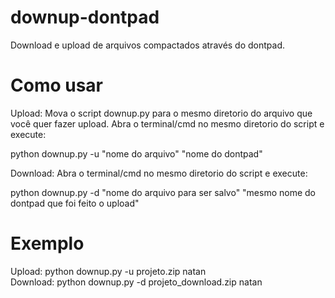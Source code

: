 # downup-dontpad
Download e upload de arquivos compactados através do dontpad.

# Como usar

Upload: Mova o script downup.py para o mesmo diretorio do arquivo que você quer fazer upload. Abra o terminal/cmd no mesmo diretorio do script e execute:

python downup.py -u "nome do arquivo" "nome do dontpad"
  
Download: Abra o terminal/cmd no mesmo diretorio do script e execute:

python downup.py -d "nome do arquivo para ser salvo" "mesmo nome do dontpad que foi feito o upload"

# Exemplo

Upload: python downup.py -u projeto.zip natan<br/>
Download: python downup.py -d projeto_download.zip natan


